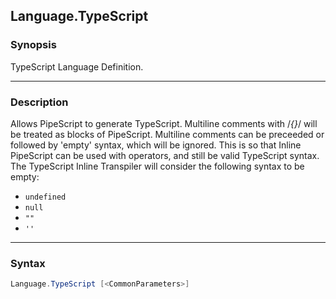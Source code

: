 Language.TypeScript
-------------------

### Synopsis
TypeScript Language Definition.

---

### Description

Allows PipeScript to generate TypeScript.
Multiline comments with /*{}*/ will be treated as blocks of PipeScript.
Multiline comments can be preceeded or followed by 'empty' syntax, which will be ignored.
This is so that Inline PipeScript can be used with operators, and still be valid TypeScript syntax. 
The TypeScript Inline Transpiler will consider the following syntax to be empty:
* ```undefined```
* ```null```
* ```""```
* ```''```

---

### Syntax
```PowerShell
Language.TypeScript [<CommonParameters>]
```
